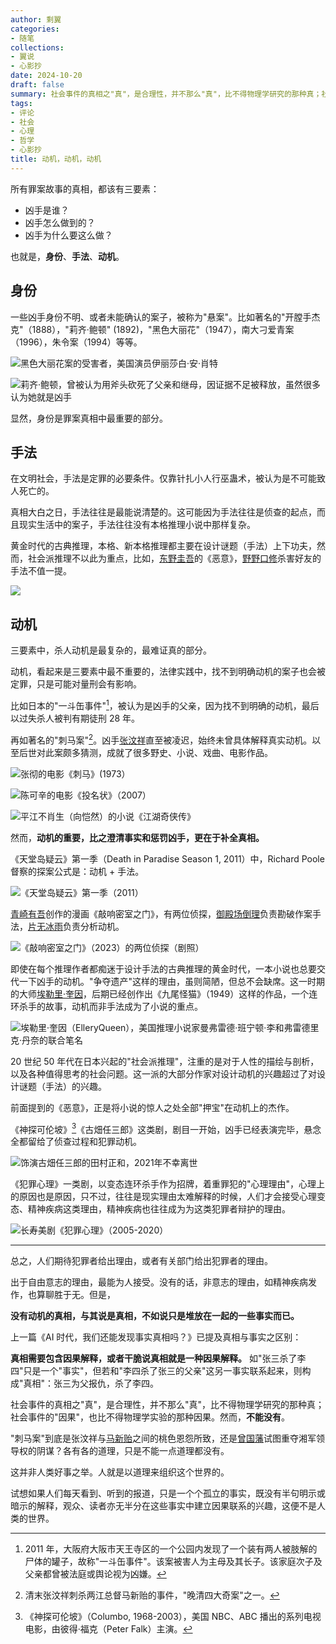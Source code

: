 ```yaml
---
author: 剩翼
categories:
- 随笔
collections:
- 翼说
- 心影抄
date: 2024-10-20
draft: false
summary: 社会事件的真相之"真"，是合理性，并不那么"真"，比不得物理学研究的那种真；社会事件的"因果"，也比不得物理学实验的那种因果。然而，不能没有。
tags:
- 评论
- 社会
- 心理
- 哲学
- 心影抄
title: 动机，动机，动机
---
```


所有罪案故事的真相，都该有三要素：

- 凶手是谁？
- 凶手怎么做到的？
- 凶手为什么要这么做？

也就是，**身份**、**手法**、**动机**。

## 身份

一些凶手身份不明、或者未能确认的案子，被称为"悬案"。比如著名的"开膛手杰克"（1888），"莉齐·鲍顿" (1892)，"黑色大丽花"（1947），南大刁爱青案（1996），朱令案（1994）等等。

![黑色大丽花案的受害者，美国演员伊丽莎白·安·肖特](/img/动机手法/黑色大丽花.jpeg)

![莉齐·鲍顿，曾被认为用斧头砍死了父亲和继母，因证据不足被释放，虽然很多认为她就是凶手](/img/动机手法/莉齐·鲍顿.jpeg)

显然，身份是罪案真相中最重要的部分。

## 手法

在文明社会，手法是定罪的必要条件。仅靠针扎小人行巫蛊术，被认为是不可能致人死亡的。

真相大白之日，手法往往是最能说清楚的。这可能因为手法往往是侦查的起点，而且现实生活中的案子，手法往往没有本格推理小说中那样复杂。

黄金时代的古典推理，本格、新本格推理都主要在设计谜题（手法）上下功夫，然而，社会派推理不以此为重点，比如，<u>东野圭吾</u>的《恶意》，<u>野野口修</u>杀害好友的手法不值一提。

![](/img/动机手法/恶意-sharpen.jpg)

## 动机

三要素中，杀人动机是最复杂的，最难证真的部分。

动机，看起来是三要素中最不重要的，法律实践中，找不到明确动机的案子也会被定罪，只是可能对量刑会有影响。

比如日本的"一斗缶事件"[^1]，被认为是凶手的父亲，因为找不到明确的动机，最后以过失杀人被判有期徒刑 28 年。

再如著名的"刺马案"[^2]。凶手<u>张汶祥</u>直至被凌迟，始终未曾具体解释真实动机。以至后世对此案颇多猜测，成就了很多野史、小说、戏曲、电影作品。

![张彻的电影《刺马》(1973）](/img/动机手法/张刺马.jpeg)

![陈可辛的电影《投名状》（2007）](/img/动机手法/投名状-enlarge.jpeg)

![平江不肖生（向恺然）的小说《江湖奇侠传》](/img/动机手法/江湖奇侠传平江不肖生的图像结果_moreDetail_x4_880x1248.jpeg)

然而，**动机的重要，比之澄清事实和惩罚凶手，更在于补全真相。**

《天堂岛疑云》第一季（Death in Paradise Season 1, 2011）中，Richard Poole 督察的探案公式是：动机 + 手法。

![《天堂岛疑云》第一季（2011）](/img/动机手法/天堂岛疑云_moreDetail_x2_1360x2000.jpeg)

<u>青崎有吾</u>创作的漫画《敲响密室之门》，有两位侦探，<u>御殿场倒理</u>负责勘破作案手法，<u>片无冰雨</u>负责分析动机。

![《敲响密室之门》（2023）的两位侦探（剧照）](/img/动机手法/敲响密室之门的两位侦探（剧照）_moreDetail_x2_1500x1000.jpeg)

即使在每个推理作者都痴迷于设计手法的古典推理的黄金时代，一本小说也总要交代一下凶手的动机。"争夺遗产"这样的理由，虽则简陋，但总不会缺席。这一时期的大师<u>埃勒里·奎因</u>，后期已经创作出《九尾怪猫》（1949）这样的作品，一个连环杀手的故事，动机而非手法成为了小说的重点。

![埃勒里·奎因（ElleryQueen），美国推理小说家曼弗雷德·班宁顿·李和弗雷德里克·丹奈的联合笔名](/img/动机手法/埃勒里·奎因.jpeg)

20 世纪 50 年代在日本兴起的"社会派推理"，注重的是对于人性的描绘与剖析，以及各种值得思考的社会问题。这一派的大部分作家对设计动机的兴趣超过了对设计谜题（手法）的兴趣。

前面提到的《恶意》，正是将小说的惊人之处全部"押宝"在动机上的杰作。

《神探可伦坡》[^3]《古畑任三郎》这类剧，剧目一开始，凶手已经表演完毕，悬念全都留给了侦查过程和犯罪动机。

![饰演古畑任三郎的田村正和，2021年不幸离世](/img/动机手法/田村正和.jpeg)

《犯罪心理》一类剧，以变态连环杀手作为招牌，着重罪犯的"心理理由"，心理上的原因也是原因，只不过，往往是现实理由太难解释的时候，人们才会接受心理变态、精神疾病这类理由，精神疾病也往往成为为这类犯罪者辩护的理由。

![长寿美剧《犯罪心理》（2005-2020）](/img/动机手法/犯罪心理.jpeg)

------------------------------------------------------------------------

总之，人们期待犯罪者给出理由，或者有关部门给出犯罪者的理由。

出于自由意志的理由，最能为人接受。没有的话，非意志的理由，如精神疾病发作，也算聊胜于无。但是，

**没有动机的真相，与其说是真相，不如说只是堆放在一起的一些事实而已。**

上一篇《AI 时代，我们还能发现事实真相吗？》已提及真相与事实之区别：

**真相需要包含因果解释，或者干脆说真相就是一种因果解释。** 如"张三杀了李四"只是一个"事实"，但若和"李四杀了张三的父亲"这另一事实联系起来，则构成"真相"：张三为父报仇，杀了李四。

社会事件的真相之"真"，是合理性，并不那么"真"，比不得物理学研究的那种真；社会事件的"因果"，也比不得物理学实验的那种因果。然而，**不能没有**。

"刺马案"到底是张汶祥与<u>马新贻</u>之间的桃色恩怨所致，还是<u>曾国藩</u>试图重夺湘军领导权的阴谋？各有各的道理，只是不能一点道理都没有。

这并非人类好事之举。人就是以道理来组织这个世界的。

试想如果人们每天看到、听到的报道，只是一个个孤立的事实，既没有半句明示或暗示的解释，观众、读者亦无半分在这些事实中建立因果联系的兴趣，这便不是人类的世界。

[^1]: 2011 年，大阪府大阪市天王寺区的一个公园内发现了一个装有两人被肢解的尸体的罐子，故称"一斗缶事件"。该案被害人为主母及其长子。该家庭次子及父亲都曾被法庭或舆论视为凶嫌。

[^2]: 清末张汶祥刺杀两江总督马新贻的事件，"晚清四大奇案"之一。

[^3]: 《神探可伦坡》（Columbo, 1968-2003），美国 NBC、ABC 播出的系列电视电影，由彼得·福克（Peter Falk）主演。
